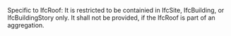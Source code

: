 Specific to IfcRoof: It is restricted to be containied in IfcSite, IfcBuilding, or IfcBuildingStory only. It shall not be provided, if the IfcRoof is part of an aggregation.